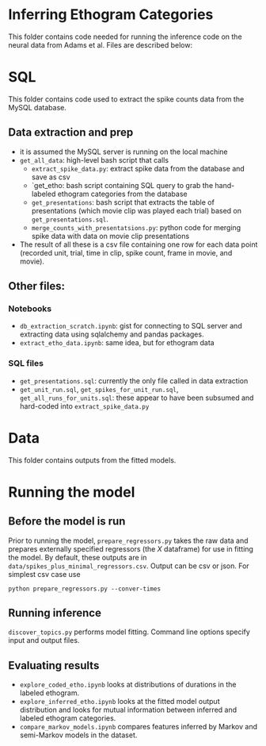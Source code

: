 # Inferring Ethogram Categories
This folder contains code needed for running the inference code on the neural data from Adams et al. Files are described below:

# SQL
This folder contains code used to extract the spike counts data from the MySQL database.

## Data extraction and prep
- it is assumed the MySQL server is running on the local machine
- `get_all_data`: high-level bash script that calls
    - `extract_spike_data.py`: extract spike data from the database and save as csv
    - `get_etho: bash script containing SQL query to grab the hand-labeled ethogram categories from the database
    - `get_presentations`: bash script that extracts the table of presentations (which movie clip was played each trial) based on `get_presentations.sql`.
    - `merge_counts_with_presentatsions.py`: python code for merging spike data with data on movie clip presentations
- The result of all these is a csv file containing one row for each data point (recorded unit, trial, time in clip, spike count, frame in movie, and movie).

## Other files:

### Notebooks
- `db_extraction_scratch.ipynb`: gist for connecting to SQL server and extracting data using sqlalchemy and pandas packages.
-  `extract_etho_data.ipynb`: same idea, but for ethogram data

### SQL files
- `get_presentations.sql`: currently the only file called in data extraction
- `get_unit_run.sql`, `get_spikes_for_unit_run.sql`, `get_all_runs_for_units.sql`: these appear to have been subsumed and hard-coded into `extract_spike_data.py`

# Data
This folder contains outputs from the fitted models.

# Running the model

## Before the model is run
Prior to running the model, `prepare_regressors.py` takes the raw data and prepares externally specified regressors (the $X$ dataframe) for use in fitting the model. By default, these outputs are in `data/spikes_plus_minimal_regressors.csv`. Output can be csv or json. For simplest csv case use
```
python prepare_regressors.py --conver-times
```

## Running inference
`discover_topics.py` performs model fitting. Command line options specify input and output files.

## Evaluating results
- `explore_coded_etho.ipynb` looks at distributions of durations in the labeled ethogram.
- `explore_inferred_etho.ipynb` looks at the fitted model output distribution and looks for mutual information between inferred and labeled ethogram categories.
- `compare_markov_models.ipynb` compares features inferred by Markov and semi-Markov models in the dataset.
